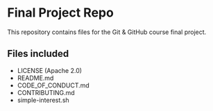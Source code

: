 # Final Project Repo

This repository contains files for the Git & GitHub course final project. 

## Files included
- LICENSE (Apache 2.0)
- README.md
- CODE_OF_CONDUCT.md
- CONTRIBUTING.md
- simple-interest.sh
